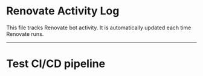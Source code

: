 # Renovate Activity Log

This file tracks Renovate bot activity. It is automatically updated each time Renovate runs.

---


# Test CI/CD pipeline
